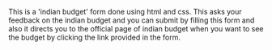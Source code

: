 This is a 'indian budget' form done using html and css. This asks your feedback on the indian budget and you can submit by filling this form and also it directs you to the official page of indian budget when you want to see the budget by clicking the link provided in the form.
